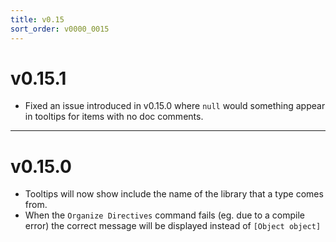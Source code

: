 ```yaml
---
title: v0.15
sort_order: v0000_0015
---
```


# v0.15.1

- Fixed an issue introduced in v0.15.0 where `null` would something appear in tooltips for items with no doc comments.

---

# v0.15.0

- Tooltips will now show include the name of the library that a type comes from.
- When the `Organize Directives` command fails (eg. due to a compile error) the correct message will be displayed instead of `[Object object]`
